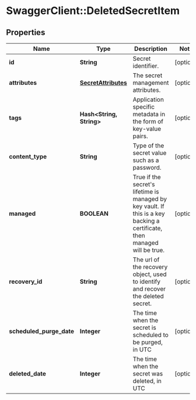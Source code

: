# SwaggerClient::DeletedSecretItem

## Properties
Name | Type | Description | Notes
------------ | ------------- | ------------- | -------------
**id** | **String** | Secret identifier. | [optional] 
**attributes** | [**SecretAttributes**](SecretAttributes.md) | The secret management attributes. | [optional] 
**tags** | **Hash&lt;String, String&gt;** | Application specific metadata in the form of key-value pairs. | [optional] 
**content_type** | **String** | Type of the secret value such as a password. | [optional] 
**managed** | **BOOLEAN** | True if the secret&#39;s lifetime is managed by key vault. If this is a key backing a certificate, then managed will be true. | [optional] 
**recovery_id** | **String** | The url of the recovery object, used to identify and recover the deleted secret. | [optional] 
**scheduled_purge_date** | **Integer** | The time when the secret is scheduled to be purged, in UTC | [optional] 
**deleted_date** | **Integer** | The time when the secret was deleted, in UTC | [optional] 



